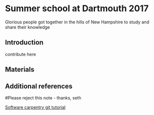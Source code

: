 # Summer school at Dartmouth 2017

Glorious people got together in the hills of New Hampshire to study
and share their knowledge

## Introduction

contribute here

## Materials

## Additional references


#Please reject this note - thanks, seth

[Software carpentry git tutorial](https://swcarpentry.github.io/git-novice/)
